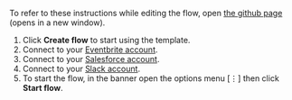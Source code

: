 To refer to these instructions while editing the flow, open [the github page](https://github.com/ot4i/app-connect-templates/blob/master/resources/markdown/Create%20targeted%20contact%20lists%20based%20on%20unconverted%20leads%20and%20geography_instructions.md) (opens in a new window).

1. Click **Create flow** to start using the template.
1. Connect to your [Eventbrite account](https://developer.ibm.com/integration/docs/app-connect/how-to-guides-for-apps/use-ibm-app-connect-eventbrite/).
1. Connect to your [Salesforce account](https://developer.ibm.com/integration/docs/app-connect/how-to-guides-for-apps/use-ibm-app-connect-salesforce/).
1. Connect to your [Slack account](https://developer.ibm.com/integration/docs/app-connect/how-to-guides-for-apps/use-ibm-app-connect-slack/).
1. To start the flow, in the banner open the options menu [&#8942;] then click **Start flow**.

